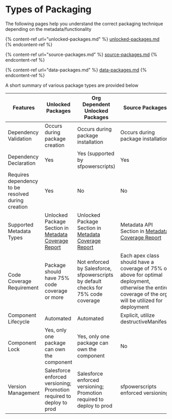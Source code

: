 # Types of Packaging

The following pages help you understand the correct packaging technique depending on the metadata/functionality

{% content-ref url="unlocked-packages.md" %}
[unlocked-packages.md](unlocked-packages.md)
{% endcontent-ref %}

{% content-ref url="source-packages.md" %}
[source-packages.md](source-packages.md)
{% endcontent-ref %}

{% content-ref url="data-packages.md" %}
[data-packages.md](data-packages.md)
{% endcontent-ref %}

A short summary of various package types are provided below

| Features                                           | Unlocked Packages                                                                                                | Org Dependent Unlocked Packages                                                                                  | Source Packages                                                                                                                                         | Data Packages                      |
| -------------------------------------------------- | ---------------------------------------------------------------------------------------------------------------- | ---------------------------------------------------------------------------------------------------------------- | ------------------------------------------------------------------------------------------------------------------------------------------------------- | ---------------------------------- |
| Dependency Validation                              | Occurs during package creation                                                                                   | Occurs during package installation                                                                               | Occurs during package installation                                                                                                                      | N/A                                |
| Dependency Declaration                             | Yes                                                                                                              | Yes (supported by sfpowerscripts)                                                                                | Yes                                                                                                                                                     | Yes                                |
| Requires dependency to be resolved during creation | Yes                                                                                                              | No                                                                                                               | No                                                                                                                                                      | N/A                                |
| Supported Metadata Types                           | Unlocked Package Section in [Metadata Coverage Report](https://developer.salesforce.com/docs/metadata-coverage/) | Unlocked Package Section in [Metadata Coverage Report](https://developer.salesforce.com/docs/metadata-coverage/) | <p>Metadata API<br>Section in <a href="https://developer.salesforce.com/docs/metadata-coverage/">Metadata Coverage Report</a></p>                       | N/A                                |
| Code Coverage Requirement                          | Package should have 75% code coverage or more                                                                    | Not enforced by Salesforce, sfpowerscripts by default checks for 75% code coverage                               | Each apex class should have a coverage of 75% or above for optimal deployment, otherwise the entire coverage of the org will be utilized for deployment | N/A                                |
| Component Lifecycle                                | Automated                                                                                                        | Automated                                                                                                        | Explicit, utilize destructiveManifest.                                                                                                                  | N/A                                |
| Component Lock                                     | Yes, only one package can own the component                                                                      | Yes, only one package can own the component                                                                      | No                                                                                                                                                      | N/A                                |
| Version Management                                 | Salesforce enforced versioning; Promotion required to deploy to prod                                             | Salesforce enforced versioning; Promotion required to deploy to prod                                             | sfpowerscripts enforced versioning                                                                                                                      | sfpowerscripts enforced versioning |

